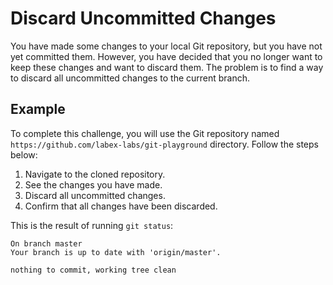 # Discard Uncommitted Changes

You have made some changes to your local Git repository, but you have not yet committed them. However, you have decided that you no longer want to keep these changes and want to discard them. The problem is to find a way to discard all uncommitted changes to the current branch.

## Example

To complete this challenge, you will use the Git repository named `https://github.com/labex-labs/git-playground` directory. Follow the steps below:

1. Navigate to the cloned repository.
2. See the changes you have made.
3. Discard all uncommitted changes.
4. Confirm that all changes have been discarded.

This is the result of running `git status`:

```shell
On branch master
Your branch is up to date with 'origin/master'.

nothing to commit, working tree clean
```
